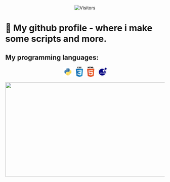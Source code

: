 <p align=center>
  <img alt="Visitors" src="https://visitor-badge.laobi.icu/badge?page_id=merl1337"/>
</p>

# 👋 My github profile - where i make some scripts and more.
## My programming languages:
<p align=center>
<img height="32" src="https://raw.githubusercontent.com/github/explore/80688e429a7d4ef2fca1e82350fe8e3517d3494d/topics/python/python.png" />
<img height="32" src="https://raw.githubusercontent.com/github/explore/80688e429a7d4ef2fca1e82350fe8e3517d3494d/topics/css/css.png" />
<img height="32" src="https://raw.githubusercontent.com/github/explore/80688e429a7d4ef2fca1e82350fe8e3517d3494d/topics/html/html.png" />
<img height="32" src="https://raw.githubusercontent.com/github/explore/80688e429a7d4ef2fca1e82350fe8e3517d3494d/topics/lua/lua.png" />
</p>
<p align=center><img style="width: 800px; height:300px;" align=center src="https://synthira.ru/uploads/posts/2021-06/1622649172_maxresdefault.jpg" /></p>
